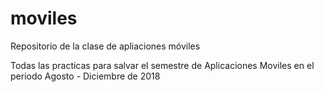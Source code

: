 # moviles
Repositorio de la clase de apliaciones móviles

Todas las practicas para salvar el semestre de Aplicaciones Moviles en el periodo Agosto - Diciembre de 2018
